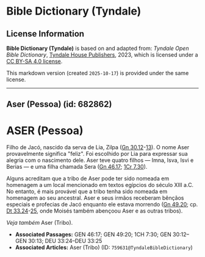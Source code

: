 # Bible Dictionary (Tyndale)

## License Information

**Bible Dictionary (Tyndale)** is based on and adapted from: _Tyndale Open Bible Dictionary_, [Tyndale House Publishers](https://tyndaleopenresources.com/), 2023, which is licensed under a [CC BY-SA 4.0 license](https://creativecommons.org/licenses/by-sa/4.0/legalcode.en).

This markdown version (created `2025-10-17`) is provided under the same license.



--------------------------------

## Aser (Pessoa) (id: 682862)

ASER (Pessoa)
=============

Filho de Jacó, nascido da serva de Lia, Zilpa ([Gn 30\.12](https://ref.ly/Gen30:12-Gen30:13)\-[13](https://ref.ly/Gen30:12-Gen30:13)). O nome Aser provavelmente significa "feliz". Foi escolhido por Lia para expressar sua alegria com o nascimento dele. Aser teve quatro filhos — Imna, Isva, Isvi e Berias — e uma filha chamada Sera ([Gn 46\.17](https://ref.ly/Gen46:17); [1Cr 7\.30](https://ref.ly/1Chr7:30)).

Alguns acreditam que a tribo de Aser pode ter sido nomeada em homenagem a um local mencionado em textos egípcios do século XIII a.C. No entanto, é mais provável que a tribo tenha sido nomeada em homenagem ao seu ancestral. Aser e seus irmãos receberam bênçãos especiais e profecias de Jacó enquanto ele estava morrendo ([Gn 49\.20](https://ref.ly/Gen49:20); cp. [Dt 33\.24](https://ref.ly/Deut33:24-Deut33:25)\-[25](https://ref.ly/Deut33:24-Deut33:25), onde Moisés também abençoou Aser e as outras tribos).

*Veja também* Aser (Tribo).

* **Associated Passages:** GEN 46:17; GEN 49:20; 1CH 7:30; GEN 30:12–GEN 30:13; DEU 33:24–DEU 33:25
* **Associated Articles:** Aser (Tribo) (ID: `759631@TyndaleBibleDictionary`)

